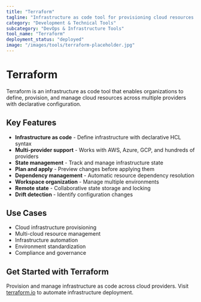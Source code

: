 ```yaml
---
title: "Terraform"
tagline: "Infrastructure as code tool for provisioning cloud resources across providers"
category: "Development & Technical Tools"
subcategory: "DevOps & Infrastructure Tools"
tool_name: "Terraform"
deployment_status: "deployed"
image: "/images/tools/terraform-placeholder.jpg"
---
```


# Terraform

Terraform is an infrastructure as code tool that enables organizations to define, provision, and manage cloud resources across multiple providers with declarative configuration.

## Key Features

- **Infrastructure as code** - Define infrastructure with declarative HCL syntax
- **Multi-provider support** - Works with AWS, Azure, GCP, and hundreds of providers
- **State management** - Track and manage infrastructure state
- **Plan and apply** - Preview changes before applying them
- **Dependency management** - Automatic resource dependency resolution
- **Workspace organization** - Manage multiple environments
- **Remote state** - Collaborative state storage and locking
- **Drift detection** - Identify configuration changes

## Use Cases

- Cloud infrastructure provisioning
- Multi-cloud resource management
- Infrastructure automation
- Environment standardization
- Compliance and governance

## Get Started with Terraform

Provision and manage infrastructure as code across cloud providers. Visit [terraform.io](https://terraform.io) to automate infrastructure deployment.